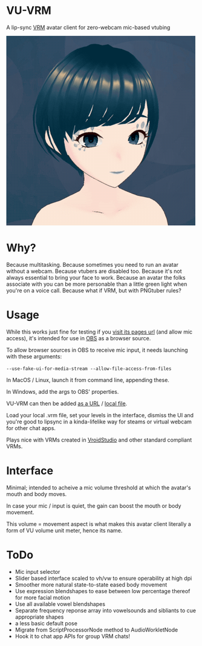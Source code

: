 # VU-VRM
A lip-sync [VRM](https://vrm.dev/en/) avatar client for zero-webcam mic-based vtubing

![Alt text](/assets/VU-VRM.gif?raw=true "VU-VRM")

# Why?
Because multitasking. Because sometimes you need to run an avatar without a webcam. Because vtubers are disabled too. Because it's not always essential to bring your face to work. Because an avatar the folks associate with you can be more personable than a little green light when you're on a voice call. Because what if VRM, but with PNGtuber rules?

# Usage
While this works just fine for testing if you [visit its pages url](https://automattic.github.io/VU-VRM/) (and allow mic access), it's intended for use in [OBS](https://obsproject.com) as a browser source.

To allow browser sources in OBS to receive mic input, it needs launching with these arguments:

`--use-fake-ui-for-media-stream --allow-file-access-from-files`

In MacOS / Linux, launch it from command line, appending these.

In Windows, add the args to OBS' properties.

VU-VRM can then be added [as a URL](https://automattic.github.io/VU-VRM/) / [local file](https://github.com/Automattic/VU-VRM/archive/refs/heads/trunk.zip).

Load your local .vrm file, set your levels in the interface, dismiss the UI and you're good to lipsync in a kinda-lifelike way for steams or virtual webcam for other chat apps.

Plays nice with VRMs created in [VroidStudio](https://vroid.com/en/studio) and other standard compliant VRMs.

# Interface
Minimal; intended to acheive a mic volume threshold at which the avatar's mouth and body moves.

In case your mic / input is quiet, the gain can boost the mouth or body movement.

This volume = movement aspect is what makes this avatar client literally a form of VU volume unit meter, hence its name.

# ToDo
- Mic input selector
- Slider based interface scaled to vh/vw to ensure operability at high dpi
- Smoother more natural state-to-state eased body movement
- Use expression blendshapes to ease between low percentage thereof for more facial motion
- Use all available vowel blendshapes
- Separate frequency reponse array into vowelsounds and sibliants to cue appropriate shapes
- a less basic default pose
- Migrate from ScriptProcessorNode method to AudioWorkletNode
- Hook it to chat app APIs for group VRM chats!
